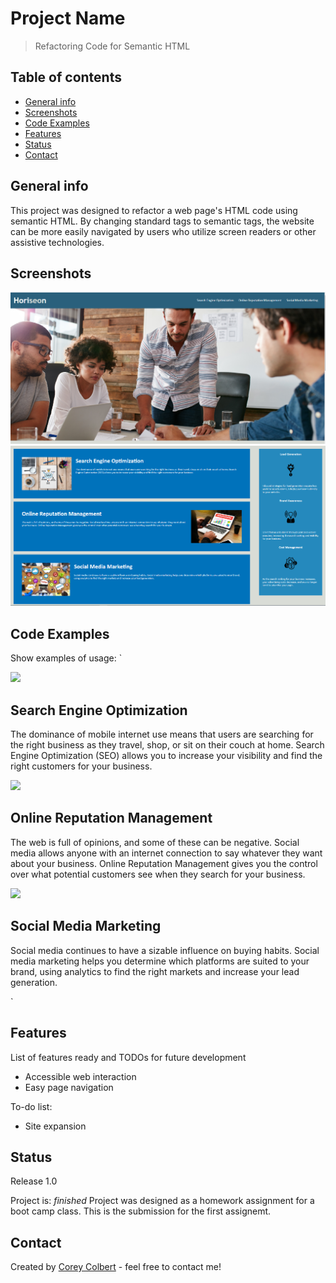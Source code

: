 # Project Name
> Refactoring Code for Semantic HTML

## Table of contents
* [General info](#general-info)
* [Screenshots](#screenshots)
* [Code Examples](#code-examples)
* [Features](#features)
* [Status](#status)
* [Contact](#contact)

## General info
This project was designed to refactor a web page's HTML code using semantic HTML.  By changing standard tags
to semantic tags, the website can be more easily navigated by users who utilize screen readers or other assistive
technologies.

## Screenshots
![Example screenshot](./readme-images/screenshot1.png)
![Example screenshot](./readme-images/screenshot2.png)

## Code Examples
Show examples of usage:
`
        <section class="content">
            <article class="seo-orm-smm" id="search-engine-optimization">
                <img src="./assets/images/search-engine-optimization.jpg" class="float-left" />
                <h2>Search Engine Optimization</h2>
                <p>
                    The dominance of mobile internet use means that users are searching for the right business as they travel, shop, or sit on their couch at home. Search Engine Optimization (SEO) allows you to increase your visibility and find the right customers for your business.
                </p>
            </article>
            <article class="seo-orm-smm" id="online-reputation-management">
                <img src="./assets/images/online-reputation-management.jpg" class="float-right" />
                <h2>Online Reputation Management</h2>
                <p>
                    The web is full of opinions, and some of these can be negative. Social media allows anyone with an internet connection to say whatever they want about your business. Online Reputation Management gives you the control over what potential customers see when they search for your business.
                </p>
            </article>
            <article class="seo-orm-smm" id="social-media-marketing">
                <img src="./assets/images/social-media-marketing.jpg" class="float-left" />
                <h2>Social Media Marketing</h2>
                <p>
                    Social media continues to have a sizable influence on buying habits. Social media marketing helps you determine which platforms are suited to your brand, using analytics to find the right markets and increase your lead generation.
                </p>
            </article>
        </section>

`

## Features
List of features ready and TODOs for future development
* Accessible web interaction
* Easy page navigation

To-do list:
* Site expansion

## Status
Release 1.0

Project is: _finished_ Project was designed as a homework assignment for a boot camp class.  This is the submission for the first assignemt.

## Contact
Created by [Corey Colbert](cdcolbert10@gmail.com) - feel free to contact me!